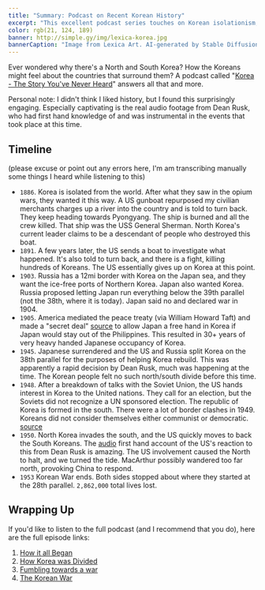```yaml
---
title: "Summary: Podcast on Recent Korean History"
excerpt: "This excellent podcast series touches on Korean isolationism, Japanese occupation, Russian and US involvement, and the Korean war"
color: rgb(21, 124, 189)
banner: http://simple.gy/img/lexica-korea.jpg
bannerCaption: "Image from Lexica Art. AI-generated by Stable Diffusion"
---
```


Ever wondered why there's a North and South Korea? How the Koreans might feel about the countries that surround them? A podcast called "[Korea - The Story You've Never Heard](http://mikeleenews.com/podcast/trump-kim-summitt-ii-episode-one/)" answers all that and more.

Personal note: I didn't think I liked history, but I found this surprisingly engaging. Especially captivating is the real audio footage from Dean Rusk, who had first hand knowledge of and was instrumental in the events that took place at this time.

## Timeline

(please excuse or point out any errors here, I'm am transcribing manually some things I heard while listening to this)

* `1886`. Korea is isolated from the world. After what they saw in the opium wars, they wanted it this way. A US gunboat repurposed my civilian merchants charges up a river into the country and is told to turn back. They keep heading towards Pyongyang. The ship is burned and all the crew killed. That ship was the USS General Sherman. North Korea's current leader claims to be a descendant of people who destroyed this boat.
* `1891`. A few years later, the US sends a boat to investigate what happened. It's also told to turn back, and there is a fight, killing hundreds of Koreans. The US essentially gives up on Korea at this point.
* `1903`. Russia has a 12mi border with Korea on the Japan sea, and they want the ice-free ports of Northern Korea. Japan also wanted Korea. Russia proposed letting Japan run everything below the 39th parallel (not the 38th, where it is today). Japan said no and declared war in 1904.
* `1905`. America mediated the peace treaty (via William Howard Taft) and made a "secret deal" [source](https://overcast.fm/+NkKflrz_4) to allow Japan a free hand in Korea if Japan would stay out of the Philippines. This resulted in 30+ years of very heavy handed Japanese occupancy of Korea.
* `1945`. Japanese surrendered and the US and Russia split Korea on the 38th parallel for the purposes of helping Korea rebuild. This was apparently a rapid decision by Dean Rusk, much was happening at the time. The Korean people felt no such north/south divide before this time.
* `1948`. After a breakdown of talks with the Soviet Union, the US hands interest in Korea to the United nations. They call for an election, but the Soviets did not recognize a UN sponsored election. The republic of Korea is formed in the south. There were a lot of border clashes in 1949. Koreans did not consider themselves either communist or democratic. [source](http://mikeleenews.com/podcast/trump-kim-summit-ii-episode-three/)
* `1950`. North Korea invades the south, and the US quickly moves to back the South Koreans. The [audio](http://mikeleenews.com/podcast/trump-kim-summit-two-ep-4/) first hand account of the US's reaction to this from Dean Rusk is amazing. The US involvement caused the North to halt, and we turned the tide. MacArthur possibly wandered too far north, provoking China to respond.
* `1953` Korean War ends. Both sides stopped about where they started at the 28th parallel. `2,862,000` total lives lost.

## Wrapping Up

If you'd like to listen to the full podcast (and I recommend that you do), here are the full episode links:

1. [How it all Began](http://mikeleenews.com/podcast/trump-kim-summitt-ii-episode-one/)
1. [How Korea was Divided](http://mikeleenews.com/podcast/trump-kim-summit-ii-episode-two/)
1. [Fumbling towards a war](http://mikeleenews.com/podcast/trump-kim-summit-ii-episode-three/)
1. [The Korean War](http://mikeleenews.com/podcast/trump-kim-summit-two-ep-4/)
